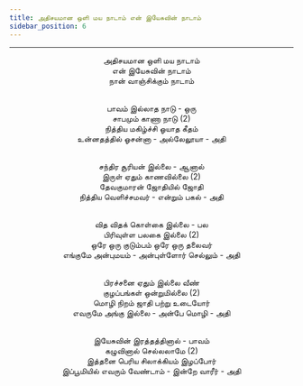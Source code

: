 ```yaml
---
title: அதிசயமான ஒளி மய நாடாம் என் இயேசுவின் நாடாம்
sidebar_position: 6
---
```


---
<center>
அதிசயமான ஒளி மய நாடாம்<br/>
என் இயேசுவின் நாடாம்<br/>
நான் வாஞ்சிக்கும் நாடாம்<br/><br/>

பாவம் இல்லாத நாடு - ஒரு<br/>
சாபமும் காணா நாடு (2)<br/>
நித்திய மகிழ்ச்சி ஓயாத கீதம்<br/>
உன்னதத்தில் ஓசன்னா - அல்லேலூயா     - அதி<br/><br/>

சந்திர சூரியன் இல்லை - ஆனால்<br/>
இருள் ஏதும் காணவில்லை (2)<br/>
தேவகுமாரன் ஜோதியில் ஜோதி<br/>
நித்திய வெளிச்சமவர் - என்றும் பகல்     - அதி<br/><br/>

வித விதக் கொள்கை இல்லை - பல<br/>
பிரிவுள்ள பலகை இல்லை (2)<br/>
ஒரே ஒரு குடும்பம் ஒரே ஒரு தலைவர்<br/>
எங்குமே அன்புமயம் - அன்புள்ளோர் செல்லும்     - அதி<br/><br/>

பிரச்சனை ஏதும் இல்லை வீண்<br/>
குழப்பங்கள் ஒன்றுமில்லை (2)<br/>
மொழி நிறம் ஜாதி பற்று உடையோர்<br/>
எவருமே அங்கு இல்லை - அன்பே மொழி - அதி<br/><br/>

இயேசுவின் இரத்தத்தினால் - பாவம்<br/>
கழுவினால் செல்லலாமே (2)<br/>
இத்தனை பெரிய சிலாக்கியம் இழப்போர்<br/>
இப்பூமியில் எவரும் வேண்டாம் - இன்றே வாரீர்     - அதி
</center>